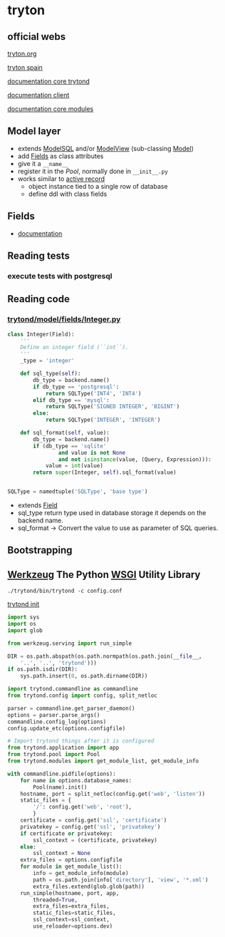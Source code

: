 # tryton


## official webs

[tryton.org](http://www.tryton.org/)

[tryton spain](http://www.tryton-erp.es/)


[documentation core trytond](http://doc.tryton.org/4.2/trytond/doc/index.html)

[documentation client](http://doc.tryton.org/4.2/tryton/doc/index.html)

[documentation core modules](http://doc.tryton.org/4.2/modules/index.html)

## Model layer

* extends [ModelSQL](http://hg.tryton.org/trytond/file/tip/trytond/model/modelsql.py) and/or [ModelView](http://hg.tryton.org/trytond/file/tip/trytond/model/modelview.py) (sub-classing [Model](http://hg.tryton.org/trytond/file/tip/trytond/model/model.py))
* add [Fields](http://hg.tryton.org/trytond/file/tip/trytond/model/fields) as class attributes
* give it a ```__name__```
* register it in the *Pool*, normally done in ```__init__.py```
* works similar to [active record](https://en.wikipedia.org/wiki/Active_record_pattern)
  - object instance tied to a single row of database
  - define ddl with class fields

## Fields

* [documentation](http://doc.tryton.org/4.2/trytond/doc/ref/models/fields.html#ref-models-fields)


## Reading tests 

### execute tests with postgresql



## Reading code

### [trytond/model/fields/Integer.py](http://hg.tryton.org/trytond/file/tip/trytond/model/fields/integer.py) 


``` python
class Integer(Field):
    '''
    Define an integer field (``int``).
    '''
    _type = 'integer'

    def sql_type(self):
        db_type = backend.name()
        if db_type == 'postgresql':
            return SQLType('INT4', 'INT4')
        elif db_type == 'mysql':
            return SQLType('SIGNED INTEGER', 'BIGINT')
        else:
            return SQLType('INTEGER', 'INTEGER')

    def sql_format(self, value):
        db_type = backend.name()
        if (db_type == 'sqlite'
                and value is not None
                and not isinstance(value, (Query, Expression))):
            value = int(value)
        return super(Integer, self).sql_format(value)


SQLType = namedtuple('SQLType', 'base type')
```

* extends [Field](http://hg.tryton.org/trytond/file/tip/trytond/model/fields/field.py)
* sql_type return type used in database storage it depends on the backend name.
* sql_format -> Convert the value to use as parameter of SQL queries.

## Bootstrapping

## [Werkzeug](http://werkzeug.pocoo.org/) The Python [WSGI](https://en.wikipedia.org/wiki/Web_Server_Gateway_Interface) Utility Library

``` ./trytond/bin/trytond -c config.conf  ```

[trytond init](http://hg.tryton.org/trytond/file/tip/bin/trytond)

``` python
import sys
import os
import glob

from werkzeug.serving import run_simple

DIR = os.path.abspath(os.path.normpath(os.path.join(__file__,
    '..', '..', 'trytond')))
if os.path.isdir(DIR):
    sys.path.insert(0, os.path.dirname(DIR))

import trytond.commandline as commandline
from trytond.config import config, split_netloc

parser = commandline.get_parser_daemon()
options = parser.parse_args()
commandline.config_log(options)
config.update_etc(options.configfile)

# Import trytond things after it is configured
from trytond.application import app
from trytond.pool import Pool
from trytond.modules import get_module_list, get_module_info

with commandline.pidfile(options):
    for name in options.database_names:
        Pool(name).init()
    hostname, port = split_netloc(config.get('web', 'listen'))
    static_files = {
        '/': config.get('web', 'root'),
        }
    certificate = config.get('ssl', 'certificate')
    privatekey = config.get('ssl', 'privatekey')
    if certificate or privatekey:
        ssl_context = (certificate, privatekey)
    else:
        ssl_context = None
    extra_files = options.configfile
    for module in get_module_list():
        info = get_module_info(module)
        path = os.path.join(info['directory'], 'view', '*.xml')
        extra_files.extend(glob.glob(path))
    run_simple(hostname, port, app,
        threaded=True,
        extra_files=extra_files,
        static_files=static_files,
        ssl_context=ssl_context,
        use_reloader=options.dev)

```
